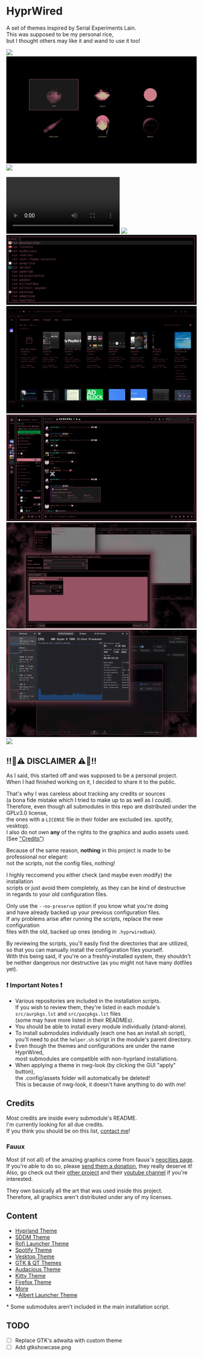 # HyprWired

A set of themes inspired by Serial Experiments Lain.<br>
This was supposed to be my personal rice,<br>
but I thought others may like it and wand to use it too!<br>

![](./src/hyprland/cmdwired.gif)
![](./src/hyprland/wlogout.png)
![](./src/hyprland/background.gif)

![](./src/sddm/showcase.mp4)
![](./src/dotfiles/firefox.gif)
![](./src/rofi/showcase.png)
![](./src/spotify/showcase.png)
![](./src/vesktop/showcase.png)
![](./src/gtkqtxdg/qtshowcase.png)
![](./src/gtkqtxdg/gtkshowcase.png)
![](./src/dotfiles/audacious.gif)

## ‼️🚨⚠️ DISCLAIMER ⚠️🚨‼️

As I said, this started off and was supposed to be a personal project.<br>
When I had finished working on it, I decided to share it to the public.<br>

That's why I was careless about tracking any credits or sources<br>
(a bona fide mistake which I tried to make up to as well as I could).<br>
Therefore, even though all submodules in this repo are distributed under the GPLv3.0 license,<br>
the ones with a `LICENSE` file in their folder are excluded (ex. spotify, vesktop).<br>
I also do not own **any** of the rights to the graphics and audio assets used.<br>
(See ["Credits"](.#Credits))<br>

Because of the same reason, **nothing** in this project is made to be professional nor elegant:<br>
not the scripts, not the config files, nothing!<br>

I highly reccomend you either check (and maybe even modify) the installation<br>
scripts or just avoid them completely, as they can be kind of destructive<br>
in regards to your old configuration files.<br>

Only use the `--no-preserve` option if you know what you're doing<br>
and have already backed up your previous configuration files.<br>
If any problems arise after running the scripts, replace the new configuration<br>
files with the old, backed up ones (ending in `.hyprwiredbak`).<br>

By reviewing the scripts, you'll easily find the directories that are utilized,<br>
so that you can manually install the configuration files yourself.<br>
With this being said, if you're on a freshly-installed system, they shouldn't<br>
be neither dangerous nor destructive (as you might not have many dotfiles yet).<br>

### ❗ Important Notes ❗
- Various repositories are included in the installation scripts.<br>
  If you wish to review them, they're listed in each module's<br>
  `src/aurpkgs.lst` and `src/pacpkgs.lst` files<br>
  (some may have more listed in their READMEs).<br>
- You should be able to install every module individually (stand-alone).<br>
- To install submodules individually (each one has an install.sh script),<br>
  you'll need to put the `helper.sh` script in the module's parent directory.<br>
- Even though the themes and configurations are under the name HyprWired,<br>
  most submodules are compatible with non-hyprland installations.<br>
- When applying a theme in nwg-look (by clicking the GUI "apply" button),<br>
  the .config/assets folder will automatically be deleted!<br>
  This is because of nwg-look, it doesn't have anything to do with me!<br>

## Credits
Most credits are inside every submodule's README.<br>
I'm currently looking for all due credits.<br>
If you think you should be on this list, [contact me](mailto:ascaniolamp@gmail.com)!<br>

### Fauux
Most (if not all) of the amazing graphics come from fauux's [neocities page](https://fauux.neocities.org).<br>
If you're able to do so, please [send them a donation](https://paypal.com/donate/?hosted_button_id=EED5LRPSLVP4Q), they really deserve it!<br>
Also, go check out their [other project](https://thaer.no) and their [youtube channel](https://youtube.com/@fauux) if you're interested.<br>

They own basically all the art that was used inside this project.<br>
Therefore, all graphics aren't distributed under any of my licenses.<br>

## Content
- [Hyprland Theme](./src/hyprland)
- [SDDM Theme](./src/sddm)
- [Rofi Launcher Theme](./src/rofi)
- [Spotify Theme](./src/spotify)
- [Vesktop Theme](./src/vesktop)
- [GTK & QT Themes](./src/gtkqtxdg)
- [Audacious Theme](./src/dotfiles#Audacious)
- [Kitty Theme](./src/dotfiles#Kitty)
- [Firefox Theme](./src/dotfiles#Firefox)
- [More](./src/dotfiles#Others)
- *[Albert Launcher Theme](./src/albert)

\* Some submodules aren't included in the main installation script.

## TODO
- [ ] Replace GTK's adwaita with custom theme
- [ ] Add gtkshowcase.png